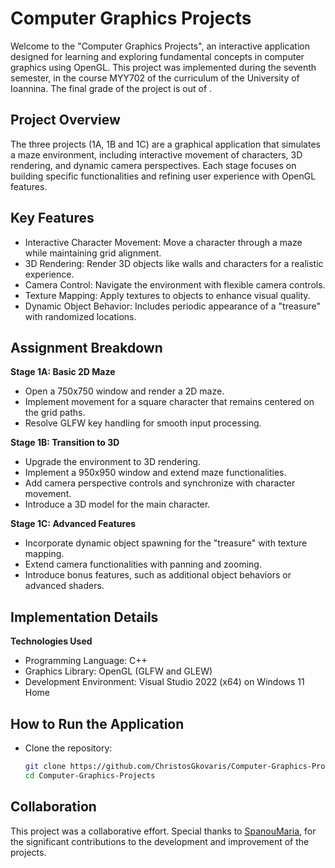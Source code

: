 # Computer Graphics Projects
Welcome to the "Computer Graphics Projects", an interactive application designed for learning and exploring fundamental concepts in computer graphics using OpenGL. This project was implemented during the seventh semester, in the course MYY702 of the curriculum of the University of Ioannina. The final grade of the project is  out of .


## Project Overview
The three projects (1A, 1B and 1C) are a graphical application that simulates a maze environment, including interactive movement of characters, 3D rendering, and dynamic camera perspectives. Each stage focuses on building specific functionalities and refining user experience with OpenGL features.


## Key Features
- Interactive Character Movement: Move a character through a maze while maintaining grid alignment.
- 3D Rendering: Render 3D objects like walls and characters for a realistic experience.
- Camera Control: Navigate the environment with flexible camera controls.
- Texture Mapping: Apply textures to objects to enhance visual quality.
- Dynamic Object Behavior: Includes periodic appearance of a "treasure" with randomized locations.


## Assignment Breakdown
**Stage 1A: Basic 2D Maze**
- Open a 750x750 window and render a 2D maze.
- Implement movement for a square character that remains centered on the grid paths.
- Resolve GLFW key handling for smooth input processing.

**Stage 1B: Transition to 3D**
- Upgrade the environment to 3D rendering.
- Implement a 950x950 window and extend maze functionalities.
- Add camera perspective controls and synchronize with character movement.
- Introduce a 3D model for the main character.

**Stage 1C: Advanced Features**
- Incorporate dynamic object spawning for the "treasure" with texture mapping.
- Extend camera functionalities with panning and zooming.
- Introduce bonus features, such as additional object behaviors or advanced shaders.


## Implementation Details
**Technologies Used**
- Programming Language: C++
- Graphics Library: OpenGL (GLFW and GLEW)
- Development Environment: Visual Studio 2022 (x64) on Windows 11 Home


## How to Run the Application
- Clone the repository:
   ```bash
   git clone https://github.com/ChristosGkovaris/Computer-Graphics-Projects.git
   cd Computer-Graphics-Projects


## Collaboration
This project was a collaborative effort. Special thanks to [SpanouMaria](https://github.com/SpanouMaria), for the significant contributions to the development and improvement of the projects.
